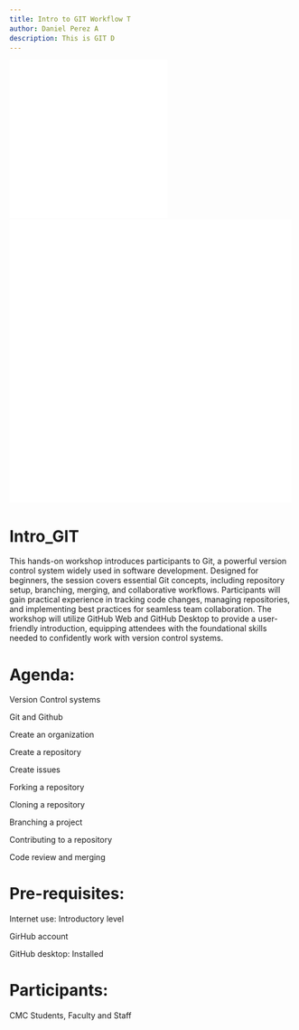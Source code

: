 ```yaml
---
title: Intro to GIT Workflow T
author: Daniel Perez A
description: This is GIT D
---
```


![Alt text](/assets/images/QCL.png)
<img src="/assets/images/QCL.png" alt="Description" width="500">

# Intro_GIT
This hands-on workshop introduces participants to Git, a powerful version control system widely used in software development. Designed for beginners, the session covers essential Git concepts, including repository setup, branching, merging, and collaborative workflows. Participants will gain practical experience in tracking code changes, managing repositories, and implementing best practices for seamless team collaboration. The workshop will utilize GitHub Web and GitHub Desktop to provide a user-friendly introduction, equipping attendees with the foundational skills needed to confidently work with version control systems.

# Agenda:
Version Control systems

Git and Github

Create an organization

Create a repository

Create issues

Forking a repository

Cloning a repository

Branching a project

Contributing to a repository

Code review and merging

# Pre-requisites:
Internet use: Introductory level

GirHub account

GitHub desktop: Installed

# Participants:
CMC Students, Faculty and Staff
